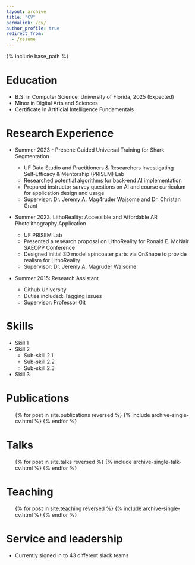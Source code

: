 ```yaml
---
layout: archive
title: "CV"
permalink: /cv/
author_profile: true
redirect_from:
  - /resume
---
```


{% include base_path %}

Education
======
* B.S. in Computer Science, University of Florida, 2025 (Expected)
* Minor in Digital Arts and Sciences
* Certificate in Artificial Intelligence Fundamentals

Research Experience
======
* Summer 2023 - Present: Guided Universal Training for Shark Segmentation
  * UF Data Studio and Practitioners & Researchers Investigating Self‑Efficacy &
Mentorship (PRISEM) Lab
  * Researched potential algorithms for back‑end AI implementation
  * Prepared instructor survey questions on AI and course curriculum for application design and usage
  * Supervisor: Dr. Jeremy A. Mag4ruder Waisome and Dr. Christan Grant

* Summer 2023: LithoReality: Accessible and Affordable AR Photolithography Application
  * UF PRISEM Lab
  * Presented a research proposal on LithoReality for Ronald E. McNair SAEOPP Conference
  * Designed initial 3D model spincoater parts via OnShape to provide realism for LithoReality
  * Supervisor: Dr. Jeremy A. Magruder Waisome

* Summer 2015: Research Assistant
  * Github University
  * Duties included: Tagging issues
  * Supervisor: Professor Git
  
Skills
======
* Skill 1
* Skill 2
  * Sub-skill 2.1
  * Sub-skill 2.2
  * Sub-skill 2.3
* Skill 3

Publications
======
  <ul>{% for post in site.publications reversed %}
    {% include archive-single-cv.html %}
  {% endfor %}</ul>
  
Talks
======
  <ul>{% for post in site.talks reversed %}
    {% include archive-single-talk-cv.html  %}
  {% endfor %}</ul>
  
Teaching
======
  <ul>{% for post in site.teaching reversed %}
    {% include archive-single-cv.html %}
  {% endfor %}</ul>
  
Service and leadership
======
* Currently signed in to 43 different slack teams
